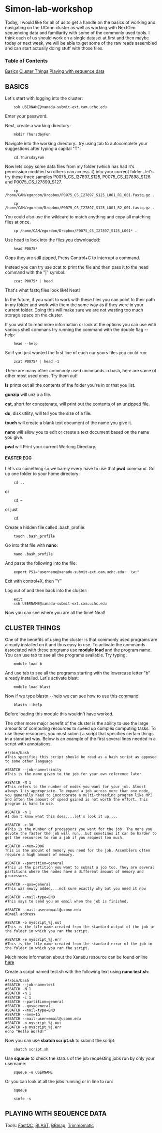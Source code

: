 # Simon-lab-workshop


Today, I would like for all of us to get a handle on the basics of working and navigating on the UConn cluster as well as working with NextGen sequencing data and familiarity with some of the commonly used tools. I think each of us should work on a single dataset at first and then maybe today or next week, we will be able to get some of the raw reads assembled and can start actually doing stuff with those files. 

### Table of Contents
[Basics](https://github.com/erg55/Simon-lab-workshop/blob/master/README.md#basics)
[Cluster Things](https://github.com/erg55/Simon-lab-workshop/blob/master/README.md#clusterthings)
[Playing with sequence data](https://github.com/erg55/Simon-lab-workshop/blob/master/README.md#playingwithsequencedata)
## BASICS

Let's start with logging into the cluster: 
```
    ssh USERNAME@xanadu-submit-ext.cam.uchc.edu
```

Enter your password. 

Next, create a working directory:
```
    mkdir ThursdayFun
```
Navigate into the working directory...try using tab to autocomplete your suggestions after typing a capital "T":
```
    cd ThursdayFun
```
Now lets copy some data files from my folder (which has had it's permission modified so others can access it) into your current folder...let's try these three samples P0075_CS_I27897_S125, P0075_CS_I27898_S126 and P0075_CS_I27899_S127.
```
    cp /home/CAM/egordon/Dropbox/P0075_CS_I27897_S125_L001_R1_001.fastq.gz .
```
```
    cp /home/CAM/egordon/Dropbox/P0075_CS_I27897_S125_L001_R2_001.fastq.gz .
```
You could also use the wildcard to match anything and copy all matching files at once. 
```
    cp /home/CAM/egordon/Dropbox/P0075_CS_I27897_S125_L001* .
```
Use head to look into the files you downloaded:
```
    head P0075* 
```

Oops they are still zipped, Press Control+C to interrupt a command.

Instead you can try use zcat to print the file and then pass it to the head command with the "|" symbol:
```
    zcat P0075* | head
```

That's what fastq files look like! Neat!

In the future, if you want to work with these files you can point to their path in my folder and work with them the same way as if they were in your current folder. Doing this will make sure we are not wasting too much storage space on the cluster. 

If you want to read more information or look at the options you can use with various shell commans try running the command with the double flag --help:

```
    head --help
```
So if you just wanted the first line of each our yours files you could run: 
```
    zcat P0075* | head -1
```
There are many other commonly used commands in bash, here are some of other most used ones. Try them out!

**ls** prints out all the contents of the folder you're in or that you list.

**gunzip** will unzip a file.

**cat**, short for concatenate, will print out the contents of an unzipped file.

**du**, disk utility, will tell you the size of a file.

**touch** will create a blank text document of the name you give it.

**nano** will allow you to edit or create a text document based on the name you give.

**pwd** will Print your current Working Directory. 

#### EASTER EGG 

Let's do something so we barely every have to use that **pwd** command. Go up one folder to your home directory: 
```
    cd ..
```
or
```
    cd ~
```
or just
```
    cd 
```
Create a hidden file called .bash_profile: 
```
    touch .bash_profile
```
Go into that file with **nano**:
```
    nano .bash_profile
```
And paste the following into the file: 
```
    export PS1="username@xanadu-submit-ext.cam.uchc.edu:  \w:"
```
Exit with control+X, then "Y"

Log out of and then back into the cluster:
```
    exit
    ssh USERNAME@xanadu-submit-ext.cam.uchc.edu
```
Now you can see where you are all the time! Neat! 

## CLUSTER THINGS

One of the benefits of using the cluster is that commonly used programs are already installed on it and thus easy to use. To activate the commands associated with these programs use **module load** and the program name. You can use tab to see all the programs available. Try typing:

```
    module load b
```
And use tab to see all the programs starting with the lowercase letter "b" already installed. Let's activate blast:

```
    module load blast
```
Now if we type blastn --help we can see how to use this command:
```
    blastn --help
```
Before loading this module this wouldn't have worked. 

The other more major benefit of the cluster is the ability to use the large amounts of computing resources to speed up complex computing tasks. To use these resources, you must submit a script that specifies certain things in a standard way. Below is an example of the first several lines needed in a script with annotations. 

```
#!/bin/bash
#This specifies this script should be read as a bash script as opposed to some other language

#SBATCH --job-name=trinity
#This is the name given to the job for your own reference later

#SBATCH -N 1
#This refers to the number of nodes you want for your job. Almost always 1 is appropriate. To expand a job across more than one node, you generally need to incorporate a multi-threading program like MPI and often the amount of speed gained is not worth the effort. This program is hard to use. 

#SBATCH -n 1
#I don't know what this does....let's look it up....

#SBATCH -c 30
#This is the number of processors you want for the job. The more you devote the faster the job will run...but sometimes it can be harder to get the resources to run a job if you request too much.  

#SBATCH --mem=200G
This is the amount of memory you need for the job. Assemblers often require a high amount of memory. 

#SBATCH --partition=general
#This is the partition you want to submit a job too. They are several partitions where the nodes have a different amount of memory and processors. 

#SBATCH --qos=general
#This was newly added....not sure exactly why but you need it now

#SBATCH --mail-type=END
#This says to send you an email when the job is finished.

#SBATCH --mail-user=email@uconn.edu
#Email address

#SBATCH -o myscript_%j.out
#This is the file name created from the standard output of the job in the folder in which you ran the script.

#SBATCH -e myscript_%j.err
#This is the file name created from the standard error of the job in the folder in which you ran the script.

```
Much more information about the Xanadu resource can be found online [here](https://bioinformatics.uconn.edu/resources-and-events/tutorials-2/xanadu/)

Create a script named test.sh with the following text using **nano test.sh**:

```
#!/bin/bash
#SBATCH --job-name=test
#SBATCH -N 1
#SBATCH -n 1
#SBATCH -c 1
#SBATCH --partition=general
#SBATCH --qos=general
#SBATCH --mail-type=END
#SBATCH --mem=1G
#SBATCH --mail-user=email@uconn.edu
#SBATCH -o myscript_%j.out
#SBATCH -e myscript_%j.err
echo "Hello World!"
```
Now you can use **sbatch script.sh** to submit the script:
```
    sbatch script.sh
```
Use **squeue** to check the status of the job requesting jobs run by only your username:
```
    squeue -u USERNAME
```
Or you can look at all the jobs running or in line to run:
```
    squeue
```


```
    sinfo -s
```

## PLAYING WITH SEQUENCE DATA




Tools:
[FastQC](https://www.bioinformatics.babraham.ac.uk/projects/fastqc/),
[BLAST](https://www.ncbi.nlm.nih.gov/books/NBK279690/),
[BBmap](https://sourceforge.net/projects/bbmap/),
[Trimmomatic](http://www.usadellab.org/cms/?page=trimmomatic)
